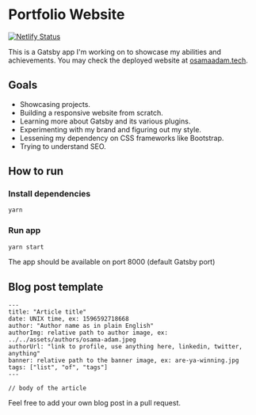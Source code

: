 # Portfolio Website

[![Netlify Status](https://api.netlify.com/api/v1/badges/921f376b-a2e3-415e-ac9d-81a99850a5a0/deploy-status)](https://app.netlify.com/sites/osamaadam/deploys)

This is a Gatsby app I'm working on to showcase my abilities and achievements.
You may check the deployed website at
[osamaadam.tech](https://osamaadam.tech).

## Goals

- Showcasing projects.
- Building a responsive website from scratch.
- Learning more about Gatsby and its various plugins.
- Experimenting with my brand and figuring out my style.
- Lessening my dependency on CSS frameworks like Bootstrap.
- Trying to understand SEO.

## How to run

### Install dependencies

```sh
yarn
```

### Run app

```sh
yarn start
```

The app should be available on port 8000 (default Gatsby port)

## Blog post template

```mdx
---
title: "Article title"
date: UNIX time, ex: 1596592718668
author: "Author name as in plain English"
authorImg: relative path to author image, ex: ../../assets/authors/osama-adam.jpeg
authorUrl: "link to profile, use anything here, linkedin, twitter, anything"
banner: relative path to the banner image, ex: are-ya-winning.jpg
tags: ["list", "of", "tags"]
---

// body of the article
```

Feel free to add your own blog post in a pull request.
